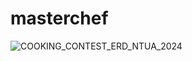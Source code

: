 # masterchef
![COOKING_CONTEST_ERD_NTUA_2024](https://github.com/stasinosntaveas/masterchef/assets/135629766/8733d90c-db07-4460-a7af-3bfb5978caa1)
